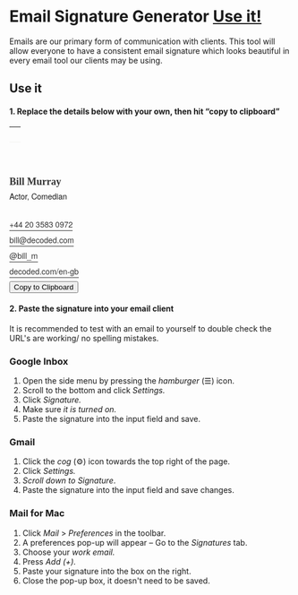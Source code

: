 # Email Signature Generator [Use it!](#use-it)
Emails are our primary form of communication with clients. This tool will allow everyone to have a consistent email signature which looks beautiful in every email tool our clients may be using.

## Use it

#### 1. Replace the details below with your own, then hit &ldquo;copy to clipboard&rdquo;

<div class="col-md-12" id="wrapper">

  <!-- Border top in a table to be friendly for mail clients -->
  <table border="0" width="100%" cellpadding="0" cellspacing="0">
    <tr>
      <td style="background:none; border-bottom: 1px solid #F2F1EF; height:1px; width:100%; margin:0px 0px 0px 0px;">&nbsp;</td>
    </tr>
  </table>

  <!-- Your Name -->
  <h3 class="editor" contenteditable="true" style="margin-top:60px; font-weight:600 !important; font-size:18px; color:#333; margin-bottom:0; font-family:Georgia, Times, Times New Roman, serif;">Bill Murray</h3>

  <!-- You're job role -->
  <p class="editor" contenteditable="true" style="font-size:14px; font-weight:200 !important; margin-top:5px; margin-bottom:30px; font-family:Helvetica Neue, Helvetica, sans-serif;">Actor, Comedian</p>

  <!-- Phone Number -->
  <p style="margin:0 0 8px 0;">
    <a id="number" contenteditable="true" class="editor number" style="box-shadow:0 0 0 0 !important;  font-size:14px; font-weight:200 !important; color:#333;font-family:Helvetica Neue, Helvetica, sans-serif; text-decoration:none; border-bottom:1px solid #333; padding-bottom:1px;" href="tel:442035830972">+44 20 3583 0972 </a>
  </p>

  <!-- Your work email -->
  <p style="margin:0 0 8px 0;">
    <a id="email" contenteditable="true" class="email editor" style="box-shadow:0 0 0 0!important; font-size:14px; font-weight:200 !important; color:#333;font-family:Helvetica Neue, Helvetica, sans-serif; text-decoration:none; border-bottom:1px solid #333; padding-bottom:1px; text-transformation:lowercase;" href="mailto:info@decoded.com">bill@decoded.com</a>
  </p>

  <!-- Twitter -->
  <p style="margin:0 0 8px 0;">
    <a id="twitter" contenteditable="true" class="editor twitter" style="box-shadow:0 0 0 0 !important; font-size:14px; font-weight:200 !important; color:#333; font-family:Helvetica Neue, Helvetica, sans-serif; text-decoration:none; text-transformation:lowercase; border-bottom:1px solid #333; padding-bottom:1px;" href="https://twitter.com/">@bill_m</a>
  </p>

 <!-- Decoded website -->
  <p style="margin:0 0 8px 0;">
    <a class="editor website" id="website" contenteditable="true" style="box-shadow:0 0 0 0 !important; font-size:14px; font-weight:200 !important; color:#333; font-family:Helvetica Neue, Helvetica, sans-serif; text-decoration:none; border-bottom:1px solid #333; padding-bottom:1px; text-transformation:lowercase;" href="http://www.decoded.com/en-gb">decoded.com/en-gb</a>
  </p>
</div>

<!-- Trigger -->
<div class="button col-md-12">
  <button class="Btn primary margin-top-XL margin-bottom-XL" data-clipboard-target="#wrapper">Copy to Clipboard</button>
</div>


<!-- Call Jquery -->
<script type="text/javascript" src="https://cdnjs.cloudflare.com/ajax/libs/jquery/3.0.0-alpha1/jquery.min.js"></script>

<!-- Call Clipboard.js-->
<script type="text/javascript" src="https://cdnjs.cloudflare.com/ajax/libs/clipboard.js/1.5.5/clipboard.min.js"></script>

<!-- Update tel: according to number -->
<script type="text/javascript">
$( ".number" ).blur(function() {
  var tel = "tel:";
  var num =  $('#number').text();
  num = num.replace("+", "");
  num = num.replace(" ", "");
  $('#number').attr("href", tel + num);
});
</script>

<!-- Update mailto: href according to email -->
<script type="text/javascript">
  $( ".email" ).blur(function() {
    var mail = "mailto:";
    var name =  $('#email').text();
    $('#email').attr("href", mail + name);
  });
</script>

<!-- Update twitter url according to updated twitter handle -->
<script type="text/javascript">
  $( ".twitter" ).blur(function() {
    var twit = "http://twitter.com/";
    var hand =  $('#twitter').text();
  	hand = hand.replace("@", "");
    $('#twitter').attr("href", twit + hand);
  });
</script>

<!-- Update website url according to updated website location -->
<script type="text/javascript">
  $( ".website" ).blur(function() {
    var htt = "https://www.";
    var web =  $('#website').text();
    $('#website').attr("href", htt + web);
  });
</script>

<!-- Start clipboard tool -->
<script>
  var clipboard = new Clipboard('.Btn');
  clipboard.on('success', function(e) {
      console.log(e);
  });
  clipboard.on('error', function(e) {
      console.log(e);
  });
</script>

#### 2. Paste the signature into your email client
It is recommended to test with an email to yourself to double check the URL's are working/ no spelling mistakes.

### Google Inbox
1. Open the side menu by pressing the *hamburger* (&#9776;) icon.
2. Scroll to the bottom and click *Settings.*
3. Click *Signature.*
4. Make sure *it is turned on.*
5. Paste the signature into the input field and save.

### Gmail
1. Click the *cog* (&#9881;) icon towards the top right of the page.
2. Click *Settings.*
3. *Scroll down to Signature*.
4. Paste the signature into the input field and save changes.

### Mail for Mac
1. Click *Mail* > *Preferences* in the toolbar.
2. A preferences pop-up will appear &ndash; Go to the *Signatures* tab.
3. Choose your *work email.*
4. Press *Add (+).*
5. Paste your signature into the box on the right.
6. Close the pop-up box, it doesn't need to be saved.

